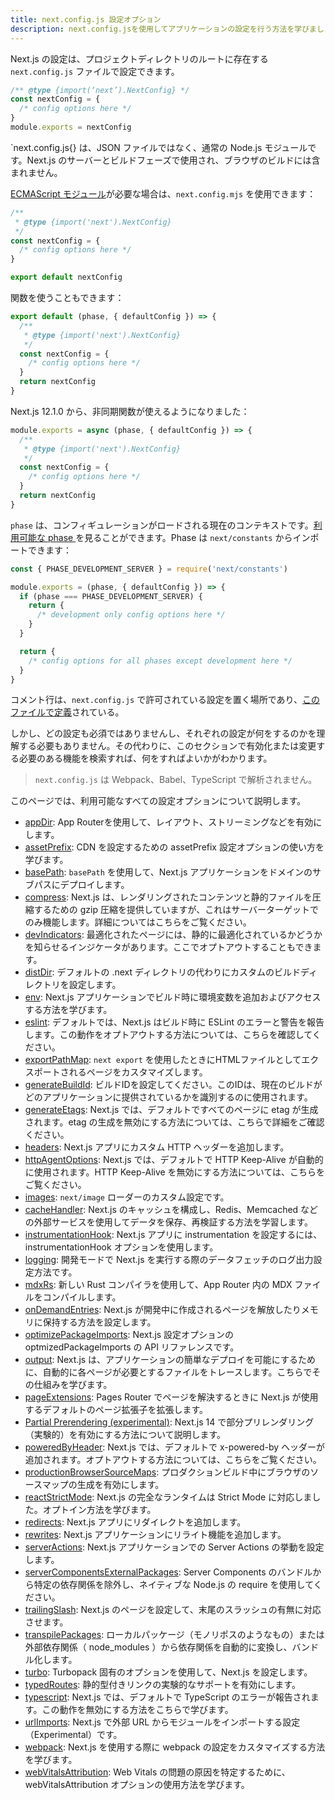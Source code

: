 ```yaml
---
title: next.config.js 設定オプション
description: next.config.jsを使用してアプリケーションの設定を行う方法を学びましょう。
---
```


Next.js の設定は、プロジェクトディレクトリのルートに存在する `next.config.js` ファイルで設定できます。

```js title=next.config.js
/** @type {import(‘next’).NextConfig} */
const nextConfig = {
  /* config options here */
}
module.exports = nextConfig
```

`next.config.js{} は、JSON ファイルではなく、通常の Node.js モジュールです。Next.js のサーバーとビルドフェーズで使用され、ブラウザのビルドには含まれません。

[ECMAScript モジュール](https://nodejs.org/api/esm.html)が必要な場合は、`next.config.mjs` を使用できます：

```js title=next.config.mjs
/**
 * @type {import('next').NextConfig}
 */
const nextConfig = {
  /* config options here */
}

export default nextConfig
```

関数を使うこともできます：

```js title=next.config.mjs
export default (phase, { defaultConfig }) => {
  /**
   * @type {import('next').NextConfig}
   */
  const nextConfig = {
    /* config options here */
  }
  return nextConfig
}
```

Next.js 12.1.0 から、非同期関数が使えるようになりました：

```js title=next.config.js
module.exports = async (phase, { defaultConfig }) => {
  /**
   * @type {import('next').NextConfig}
   */
  const nextConfig = {
    /* config options here */
  }
  return nextConfig
}
```

`phase` は、コンフィギュレーションがロードされる現在のコンテキストです。[利用可能な phase ](https://github.com/vercel/next.js/blob/5e6b008b561caf2710ab7be63320a3d549474a5b/packages/next/shared/lib/constants.ts#L19-L23)を見ることができます。Phase は `next/constants` からインポートできます：

```js
const { PHASE_DEVELOPMENT_SERVER } = require('next/constants')

module.exports = (phase, { defaultConfig }) => {
  if (phase === PHASE_DEVELOPMENT_SERVER) {
    return {
      /* development only config options here */
    }
  }

  return {
    /* config options for all phases except development here */
  }
}
```

コメント行は、`next.config.js` で許可されている設定を置く場所であり、[このファイルで定義](https://github.com/vercel/next.js/blob/canary/packages/next/src/server/config-shared.ts)されている。

しかし、どの設定も必須ではありませんし、それぞれの設定が何をするのかを理解する必要もありません。その代わりに、このセクションで有効化または変更する必要のある機能を検索すれば、何をすればよいかがわかります。

> `next.config.js` は Webpack、Babel、TypeScript で解析されません。

このページでは、利用可能なすべての設定オプションについて説明します。

- [appDir](./appDir): App Routerを使用して、レイアウト、ストリーミングなどを有効にします。
- [assetPrefix](./assetPrefix): CDN を設定するための assetPrefix 設定オプションの使い方を学びます。
- [basePath](./basePath): `basePath` を使用して、Next.js アプリケーションをドメインのサブパスにデプロイします。
- [compress](./compress): Next.js は、レンダリングされたコンテンツと静的ファイルを圧縮するための gzip 圧縮を提供していますが、これはサーバーターゲットでのみ機能します。詳細についてはこちらをご覧ください。
- [devIndicators](./devIndicators): 最適化されたページには、静的に最適化されているかどうかを知らせるインジケータがあります。ここでオプトアウトすることもできます。
- [distDir](./distDir): デフォルトの .next ディレクトリの代わりにカスタムのビルドディレクトリを設定します。
- [env](./env): Next.js アプリケーションでビルド時に環境変数を追加およびアクセスする方法を学びます。
- [eslint](./eslint): デフォルトでは、Next.js はビルド時に ESLint のエラーと警告を報告します。この動作をオプトアウトする方法については、こちらを確認してください。
- [exportPathMap](./exportPathMap): `next export` を使用したときにHTMLファイルとしてエクスポートされるページをカスタマイズします。
- [generateBuildId](./generateBuildId): ビルドIDを設定してください。このIDは、現在のビルドがどのアプリケーションに提供されているかを識別するのに使用されます。
- [generateEtags](./generateEtags): Next.js では、デフォルトですべてのページに etag が生成されます。etag の生成を無効にする方法については、こちらで詳細をご確認ください。
- [headers](./headers): Next.js アプリにカスタム HTTP ヘッダーを追加します。
- [httpAgentOptions](./httpAgentOptions): Next.js では、デフォルトで HTTP Keep-Alive が自動的に使用されます。HTTP Keep-Alive を無効にする方法については、こちらをご覧ください。
- [images](./images): `next/image` ローダーのカスタム設定です。
- [cacheHandler](./incrementalCacheHandlerPath): Next.js のキャッシュを構成し、Redis、Memcached などの外部サービスを使用してデータを保存、再検証する方法を学習します。
- [instrumentationHook](./instrumentationHook): Next.js アプリに instrumentation を設定するには、instrumentationHook オプションを使用します。
- [logging](./logging): 開発モードで Next.js を実行する際のデータフェッチのログ出力設定方法です。
- [mdxRs](./mdxRs): 新しい Rust コンパイラを使用して、App Router 内の MDX ファイルをコンパイルします。
- [onDemandEntries](./onDemandEntries): Next.js が開発中に作成されるページを解放したりメモリに保持する方法を設定します。
- [optimizePackageImports](./optimizePackageImports): Next.js 設定オプションの optmizedPackageImports の API リファレンスです。
- [output](./output): Next.js は、アプリケーションの簡単なデプロイを可能にするために、自動的に各ページが必要とするファイルをトレースします。こちらでその仕組みを学びます。
- [pageExtensions](./pageExtensions): Pages Router でページを解決するときに Next.js が使用するデフォルトのページ拡張子を拡張します。
- [Partial Prerendering (experimental)](./partial-prerendering): Next.js 14 で部分プリレンダリング（実験的）を有効にする方法について説明します。
- [poweredByHeader](./poweredByHeader): Next.js では、デフォルトで x-powered-by ヘッダーが追加されます。オプトアウトする方法については、こちらをご覧ください。
- [productionBrowserSourceMaps](./productionBrowserSourceMaps): プロダクションビルド中にブラウザのソースマップの生成を有効にします。
- [reactStrictMode](./reactStrictMode): Next.js の完全なランタイムは Strict Mode に対応しました。オプトイン方法を学びます。
- [redirects](./redirects): Next.js アプリにリダイレクトを追加します。
- [rewrites](./rewrites): Next.js アプリケーションにリライト機能を追加します。
- [serverActions](./serverActions): Next.js アプリケーションでの Server Actions の挙動を設定します。
- [serverComponentsExternalPackages](./serverComponentsExternalPackages): Server Components のバンドルから特定の依存関係を除外し、ネイティブな Node.js の require を使用してください。
- [trailingSlash](./trailingSlash): Next.js のページを設定して、末尾のスラッシュの有無に対応させます。
- [transpilePackages](./transpilePackages): ローカルパッケージ（モノリポスのようなもの）または外部依存関係（ node_modules ）から依存関係を自動的に変換し、バンドル化します。
- [turbo](./turbo): Turbopack 固有のオプションを使用して、Next.js を設定します。
- [typedRoutes](./typedRoutes): 静的型付きリンクの実験的なサポートを有効にします。
- [typescript](./typescript): Next.js では、デフォルトで TypeScript のエラーが報告されます。この動作を無効にする方法をこちらで学びます。
- [urlImports](./urlImports): Next.js で外部 URL からモジュールをインポートする設定（Experimental）です。
- [webpack](./webpack): Next.js を使用する際に webpack の設定をカスタマイズする方法を学びます。
- [webVitalsAttribution](./webVitalsAttribution): Web Vitals の問題の原因を特定するために、webVitalsAttribution オプションの使用方法を学びます。
